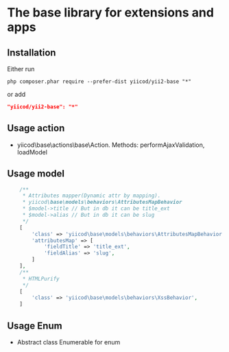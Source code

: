 The base library for extensions and apps
========================================

Installation
------------
Either run

```
php composer.phar require --prefer-dist yiicod/yii2-base "*"
```

or add

```json
"yiicod/yii2-base": "*"
```
Usage action
------------
- yiicod\base\actions\base\Action. Methods: performAjaxValidation, loadModel

Usage model
-----------
```php
    /**
     * Attributes mapper(Dynamic attr by mapping).
     * yiicod\base\models\behaviors\AttributesMapBehavior
     * $model->title // But in db it can be title_ext
     * $model->alias // But in db it can be slug
     */
    [
        'class' => 'yiicod\base\models\behaviors\AttributesMapBehavior',
        'attributesMap' => [
            'fieldTitle' => 'title_ext',
            'fieldAlias' => 'slug',
        ]
    ],
    /**
     * HTMLPurify
     */
    [
        'class' => 'yiicod\base\models\behaviors\XssBehavior',
    ]
```
Usage Enum
----------
- Abstract class Enumerable for enum